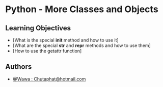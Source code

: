 
# Python - More Classes and Objects




## Learning Objectives

 - [What is the special __init__ method and how to use it]
 - [What are the special __str__ and __repr__ methods and how to use them]
 - [How to use the getattr function]

## Authors

- [@Wawa : Chutaphat@hotmail.com](https://github.com/H2owarn)